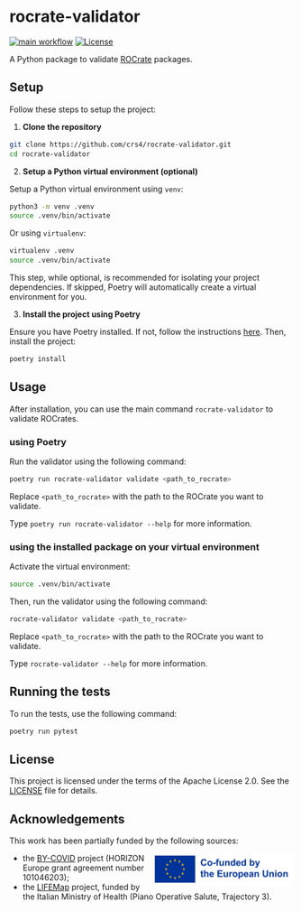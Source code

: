 # rocrate-validator

[![main workflow](https://github.com/crs4/rocrate-validator/actions/workflows/testing.yaml/badge.svg)](https://github.com/crs4/rocrate-validator/actions/workflows/testing.yaml) [![License](https://img.shields.io/badge/License-Apache_2.0-blue.svg)](https://opensource.org/licenses/Apache-2.0)

<!-- [![Build Status](https://repolab.crs4.it/lifemonitor/rocrate-validator/badges/develop/pipeline.svg)](https://repolab.crs4.it/lifemonitor/rocrate-validator/-/pipelines?page=1&scope=branches&ref=develop) -->

<!-- [![PyPI version](https://badge.fury.io/py/rocrate-validator.svg)](https://badge.fury.io/py/rocrate-validator) -->

<!-- [![codecov](https://codecov.io/gh/crs4/rocrate-validator/branch/main/graph/badge.svg?token=3ZQZQZQZQZ)](https://codecov.io/gh/crs4/rocrate-validator) -->

A Python package to validate [ROCrate](https://researchobject.github.io/ro-crate/) packages.

## Setup

Follow these steps to setup the project:

1. **Clone the repository**

```bash
git clone https://github.com/crs4/rocrate-validator.git
cd rocrate-validator
```

2. **Setup a Python virtual environment (optional)**

Setup a Python virtual environment using `venv`:

```bash
python3 -m venv .venv
source .venv/bin/activate
```

Or using `virtualenv`:

```bash
virtualenv .venv
source .venv/bin/activate
```

This step, while optional, is recommended for isolating your project dependencies. If skipped, Poetry will automatically create a virtual environment for you.

3. **Install the project using Poetry**

Ensure you have Poetry installed. If not, follow the instructions [here](https://python-poetry.org/docs/#installation). Then, install the project:

```bash
poetry install
```

## Usage

After installation, you can use the main command `rocrate-validator` to validate ROCrates.

### using Poetry

Run the validator using the following command:

```bash
poetry run rocrate-validator validate <path_to_rocrate>
```

Replace `<path_to_rocrate>` with the path to the ROCrate you want to validate.

Type `poetry run rocrate-validator --help` for more information.

### using the installed package on your virtual environment

Activate the virtual environment:

```bash
source .venv/bin/activate
```

Then, run the validator using the following command:

```bash
rocrate-validator validate <path_to_rocrate>
```

Replace `<path_to_rocrate>` with the path to the ROCrate you want to validate.

Type `rocrate-validator --help` for more information.

## Running the tests

To run the tests, use the following command:

```bash
poetry run pytest
```

<!-- ## Contributing

Contributions are welcome! Please read our [contributing guidelines](CONTRIBUTING.md) for details. -->

## License

This project is licensed under the terms of the Apache License 2.0. See the
[LICENSE](LICENSE) file for details.

## Acknowledgements

This work has been partially funded by the following sources:

<img alt="Co-funded by the EU"
    src="https://raw.githubusercontent.com/crs4/rocrate-validator/develop/docs/img/eu-logo/EN_Co-fundedbytheEU_RGB_POS.png"
    width="250" align="right"/>

-   the [BY-COVID](https://by-covid.org/) project (HORIZON Europe grant agreement number 101046203);
-   the [LIFEMap](https://www.thelifemap.it/) project, funded by the Italian Ministry of Health (Piano Operative Salute, Trajectory 3).

